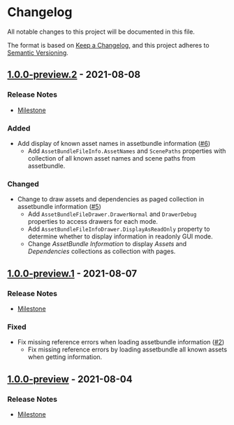 # Changelog

All notable changes to this project will be documented in this file.

The format is based on [Keep a Changelog](https://keepachangelog.com/en/1.0.0/),
and this project adheres to [Semantic Versioning](https://semver.org/spec/v2.0.0.html).

## [1.0.0-preview.2](https://github.com/unity-game-framework/ugf-assetbundles/releases/tag/1.0.0-preview.2) - 2021-08-08  

### Release Notes

- [Milestone](https://github.com/unity-game-framework/ugf-assetbundles/milestone/3?closed=1)  
    

### Added

- Add display of known asset names in assetbundle information ([#6](https://github.com/unity-game-framework/ugf-assetbundles/pull/6))  
    - Add `AssetBundleFileInfo.AssetNames` and `ScenePaths` properties with collection of all known asset names and scene paths from assetbundle.

### Changed

- Change to draw assets and dependencies as paged collection in assetbundle information ([#5](https://github.com/unity-game-framework/ugf-assetbundles/pull/5))  
    - Add `AssetBundleFileDrawer.DrawerNormal` and `DrawerDebug` properties to access drawers for each mode.
    - Add `AssetBundleFileInfoDrawer.DisplayAsReadOnly` property to determine whether to display information in readonly GUI mode.
    - Change _AssetBundle Information_ to display _Assets_ and _Dependencies_ collections as collection with pages.

## [1.0.0-preview.1](https://github.com/unity-game-framework/ugf-assetbundles/releases/tag/1.0.0-preview.1) - 2021-08-07  

### Release Notes

- [Milestone](https://github.com/unity-game-framework/ugf-assetbundles/milestone/2?closed=1)  
    

### Fixed

- Fix missing reference errors when loading assetbundle information ([#2](https://github.com/unity-game-framework/ugf-assetbundles/pull/2))  
    - Fix missing reference errors by loading assetbundle all known assets when getting information.

## [1.0.0-preview](https://github.com/unity-game-framework/ugf-assetbundles/releases/tag/1.0.0-preview) - 2021-08-04  

### Release Notes

- [Milestone](https://github.com/unity-game-framework/ugf-assetbundles/milestone/1?closed=1)


